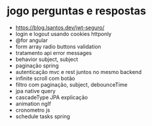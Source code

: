# jogo perguntas e respostas

- https://blog.lsantos.dev/jwt-seguro/
- login e logout usando cookies httponly
- @for angular
- form array radio buttons validation
- tratamento api error messages
- behavior subject, subject
- paginação spring
- autenticação mvc e rest juntos no mesmo backend
- infinite scroll com botão
- filtro com paginação, subject, debounceTime
- jpa native query
- cascadeType JPA explicação
- animation ngIf
- cronometro js
- schedule tasks spring